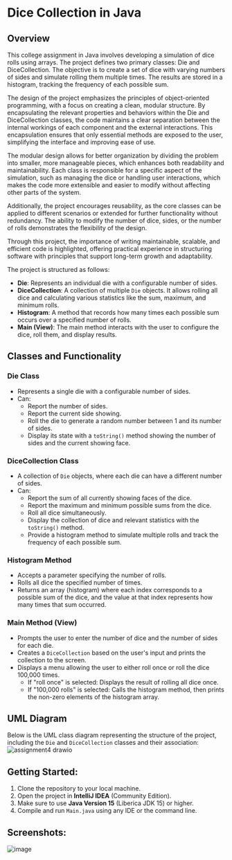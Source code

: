 # Dice Collection in Java

## Overview

This college assignment in Java involves developing a simulation of dice rolls using arrays. The project defines two primary classes: Die and DiceCollection. The objective is to create a set of dice with varying numbers of sides and simulate rolling them multiple times. The results are stored in a histogram, tracking the frequency of each possible sum.

The design of the project emphasizes the principles of object-oriented programming, with a focus on creating a clean, modular structure. By encapsulating the relevant properties and behaviors within the Die and DiceCollection classes, the code maintains a clear separation between the internal workings of each component and the external interactions. This encapsulation ensures that only essential methods are exposed to the user, simplifying the interface and improving ease of use.

The modular design allows for better organization by dividing the problem into smaller, more manageable pieces, which enhances both readability and maintainability. Each class is responsible for a specific aspect of the simulation, such as managing the dice or handling user interactions, which makes the code more extensible and easier to modify without affecting other parts of the system.

Additionally, the project encourages reusability, as the core classes can be applied to different scenarios or extended for further functionality without redundancy. The ability to modify the number of dice, sides, or the number of rolls demonstrates the flexibility of the design.

Through this project, the importance of writing maintainable, scalable, and efficient code is highlighted, offering practical experience in structuring software with principles that support long-term growth and adaptability.

The project is structured as follows:
- **Die**: Represents an individual die with a configurable number of sides.
- **DiceCollection**: A collection of multiple `Die` objects. It allows rolling all dice and calculating various statistics like the sum, maximum, and minimum rolls.
- **Histogram**: A method that records how many times each possible sum occurs over a specified number of rolls.
- **Main (View)**: The main method interacts with the user to configure the dice, roll them, and display results.

## Classes and Functionality

### Die Class
- Represents a single die with a configurable number of sides.
- Can:
  - Report the number of sides.
  - Report the current side showing.
  - Roll the die to generate a random number between 1 and its number of sides.
  - Display its state with a `toString()` method showing the number of sides and the current showing face.

### DiceCollection Class
- A collection of `Die` objects, where each die can have a different number of sides.
- Can:
  - Report the sum of all currently showing faces of the dice.
  - Report the maximum and minimum possible sums from the dice.
  - Roll all dice simultaneously.
  - Display the collection of dice and relevant statistics with the `toString()` method.
  - Provide a histogram method to simulate multiple rolls and track the frequency of each possible sum.

### Histogram Method
- Accepts a parameter specifying the number of rolls.
- Rolls all dice the specified number of times.
- Returns an array (histogram) where each index corresponds to a possible sum of the dice, and the value at that index represents how many times that sum occurred.

### Main Method (View)
- Prompts the user to enter the number of dice and the number of sides for each die.
- Creates a `DiceCollection` based on the user's input and prints the collection to the screen.
- Displays a menu allowing the user to either roll once or roll the dice 100,000 times.
  - If "roll once" is selected: Displays the result of rolling all dice once.
  - If "100,000 rolls" is selected: Calls the histogram method, then prints the non-zero elements of the histogram array.

## UML Diagram
Below is the UML class diagram representing the structure of the project, including the `Die` and `DiceCollection` classes and their association:
![assignment4 drawio](https://github.com/user-attachments/assets/44f3eaec-6e84-4e73-b91a-ac8778bcc518)

## Getting Started:
1. Clone the repository to your local machine.
2. Open the project in **IntelliJ IDEA** (Community Edition).
3. Make sure to use **Java Version 15** (Liberica JDK 15) or higher.
3. Compile and run `Main.java` using any IDE or the command line.

## Screenshots:
![image](https://github.com/user-attachments/assets/2741fba1-4a1e-4ce1-9201-71d19dbd8b7f)




